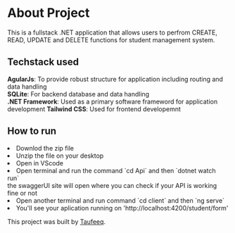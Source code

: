 <h1>About Project</h1>
<p>This is a fullstack .NET application that allows users to perfrom CREATE, READ, UPDATE and DELETE functions for student management system.</p>

<h2>Techstack used</h2>
<p2><b>AgularJs</b>: To provide robust structure for application including routing and data handling</p2><br>
<p2><b>SQLite</b>: For backend database and data handling</p2><br>
<p2><b>.NET Framework</b>: Used as a primary software frameword for application development</p2>
<p2><b>Tailwind CSS</b>: Used for frontend developemnt</p2>

<h2>How to run</h2>
<li>Downlod the zip file</li>
<li>Unzip the file on your desktop</li>
<li>Open in VScode</li>
<li>Open terminal and run the command `cd Api` and then `dotnet watch run`</li>
<p2>the swaggerUI site will open where you can check if your API is working fine or not</p2>
<li>Open another terminal and run command `cd client` and then `ng serve`</li>
<li>You'll see your aplication running on 'http://localhost:4200/student/form'</li>

This project was built by [Taufeeq](https://github.com/taufeeq-mustafa/).

